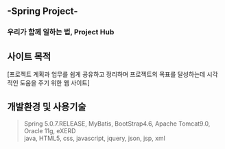 -Spring Project-
----------------
### 우리가 함께 일하는 법, Project Hub

## 사이트 목적<br/>
[프로젝트 계획과 업무를 쉽게 공유하고 정리하며  프로젝트의 목표를 달성하는데 시각적인 도움을 주기 위한 웹 사이트]

## 개발환경 및 사용기술<br/>
> Spring 5.0.7.RELEASE, MyBatis, BootStrap4.6, Apache Tomcat9.0, Oracle 11g, eXERD<br/>
> java, HTML5, css, javascript, jquery, json, jsp, xml

